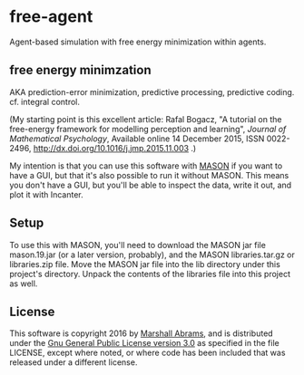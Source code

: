# free-agent

Agent-based simulation with free energy minimization within agents.

## free energy minimzation

AKA prediction-error minimization, predictive processing, predictive
coding. cf. integral control.

(My starting point is this excellent article:
Rafal Bogacz, "A tutorial on the free-energy framework for modelling
perception and learning", *Journal of Mathematical Psychology*,
Available online 14 December 2015, ISSN 0022-2496,
http://dx.doi.org/10.1016/j.jmp.2015.11.003 .)

My intention is that you can use this software with
[MASON](http://cs.gmu.edu/~eclab/projects/mason/) if you want to have
a GUI, but that it's also possible to run it without MASON.  This
means you don't have a GUI, but you'll be able to inspect the data,
write it out, and plot it with Incanter.

## Setup

To use this with MASON, you'll need to download the MASON jar file
mason.19.jar (or a later version, probably), and the MASON
libraries.tar.gz or libraries.zip file.  Move the MASON jar file into
the lib directory under this project's directory. Unpack the contents of
the libraries file into this project as well.


## License

This software is copyright 2016 by [Marshall
Abrams](http://members.logical.net/~marshall/), and is distributed
under the [Gnu General Public License version
3.0](http://www.gnu.org/copyleft/gpl.html) as specified in the file
LICENSE, except where noted, or where code has been included that was
released under a different license.
